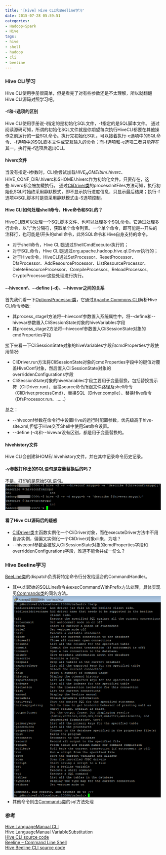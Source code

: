 ```yaml
---
title: '[Hive] Hive CLI和Beeline学习'
date: 2015-07-28 05:59:51
categories: 
- Hadoop+Spark
- Hive
tags: 
- hive
- shell
- hadoop
- cli
- beeline
---
```

### Hive CLI学习

Hive CLI使用手册很简单，但是看完了对有些参数还是不太理解，所以就翻翻Hive CLI源码对照学习吧。

#### -f和-i选项的区别

Hive CLI使用手册说-i指定的是初始化SQL文件，-f指定的是SQL脚本文件。
通过阅读源码可知，所谓的初始化SQL文件就是你期望每次执行HiveCLI都要在其他操作之前运行的一些SQL命令。执行完初始化SQL，可以接着执行-e选项中的SQL命令、-f选项中的SQL脚本文件或交互输入的命令；而-f选项和-e选项二者只能存在其一，执行完-f选项后退出CLI。

#### hiverc文件

当没有指定-i参数时，CLI会尝试加载$HIVE_HOME/bin/.hiverc、$HIVE_CONF_DIR/.hiverc和$HOME/.hiverc作为初始化文件。只要存在，这些.hiverc都会被加载执行。
通过[CliDriver类](https://github.com/apache/hive/blob/master/cli/src/java/org/apache/hadoop/hive/cli/CliDriver.java)的processInitFiles方法可知，执行初始化SQL时始终采用静默模式，即不显示执行进度信息，只显示最后结果；执行-f选项中SQL脚本时是否采用静默模式由-S选项控制。

#### Hive CLI如何处理shell命令、Hive命令和SQL的？

HiveCLI既可以处理一个SQL脚本文件、也可以处理多个SQL命令。它通过处理多行命令，以";"为分隔符，获取单个命令列表。一个单个命令，即可能是--开头的注释行，也可能是!开头的shell命令，此外SQL命令和Hive自身支持的命令。
- 对于shell命令，Hive CLI是通过ShellCmdExecutor执行的；
- 对于SQL命令，Hive CLI是通过org.apache.hadoop.hive.ql.Driver执行的；
- 对于Hive命令，HiveCLI通过SetProcessor、ResetProcessor、DfsProcessor、AddResourceProcessor、ListResourceProcessor、DeleteResourceProcessor、CompileProcessor、ReloadProcessor、CryptoProcessor这些处理进行执行。

#### --hiveconf、--define (-d)、--hivevar之间的关系

首先我们看一下[OptionsProcessor类](https://github.com/apache/hive/blob/master/cli/src/java/org/apache/hadoop/hive/cli/OptionsProcessor.java)，它通过[Apache Commons CLI](https://commons.apache.org/proper/commons-cli/)解析Hive CLI命令参数:
- 其process_stage1方法将--hiveconf参数置入系统属性中，将--define和--hivevar参数置入CliSessionState对象的hiveVariables字段
- 其process_stage2方法将--hiveconf参数置入CliSessionState对象的cmdProperties字段

接下来看一下CliSessionState对象的hiveVariables字段和cmdProperties字段使用情况:
- CliDriver.run方法将CliSessionState对象的cmdProperties字段中的键值对覆盖HiveConf对象，然后置入CliSessionState对象的overriddenConfigurations字段
- CliSessionState对象的hiveVariables字段主要用于变量替换，包括替换提示符（CliDriver.run）、替换source命令所跟文件路径及shell命令（CliDriver.processCmd）、替换SQL（Driver.compile）、替换Hive命令（DfsProcessor.run、......）

总之：
- --hiveconf参数在命令行中设置Hive的运行时配置参数，优先级高于hive-site.xml,但低于Hive交互Shell中使用Set命令设置。
- --define (-d)和--hivevar没有区别，都是用于变量替换的。

#### hivehistory文件

Hive CLI会创建$HOME/.hivehistory文件，并在其中记录命令历史记录。

#### -v参数打印出的SQL语句是变量替换后的吗？

不是，打印的是原始SQL语句。
![[Hive] Hive CLI和Beeline学习](/images/2015/7/0026uWfMzy7aXN3VbkA30.png)

#### 看了Hive CLI源码后的疑惑

- [CliDriver类](https://github.com/apache/hive/blob/master/cli/src/java/org/apache/hadoop/hive/cli/CliDriver.java)主函数实例化一个CliDriver对象，而在executeDriver方法中不用自身实例，偏偏又实例化一个CliDriver对象cli来，为啥？
- --hiveconf参数会被放入CliSessionState对象的cmdProperties字段和overriddenConfigurations字段，难道不能合并成一份么？

### Hive Beeline学习

[BeeLine类](https://github.com/apache/hive/blob/master/beeline/src/java/org/apache/hive/beeline/BeeLine.java)的dispatch负责将特定命令行分发给适合的CommandHandler。
- 其中以!起始的SQLLine命令由execCommandWithPrefix方法处理，具体实现见[Commands类](https://github.com/apache/hive/blob/master/beeline/src/java/org/apache/hive/beeline/Commands.java)的同名方法。![[Hive] Hive CLI和Beeline学习](/images/2015/7/0026uWfMzy7aZjD4Hcdd1.png)
- 其他命令则由[Commands类](https://github.com/apache/hive/blob/master/beeline/src/java/org/apache/hive/beeline/Commands.java)的sql方法处理

### 参考

[Hive LanguageManual CLI](https://cwiki.apache.org/confluence/display/Hive/LanguageManual+Cli)  
[Hive LanguageManual VariableSubstitution](https://cwiki.apache.org/confluence/display/Hive/LanguageManual+VariableSubstitution)  
[Hive CLI source code](https://github.com/apache/hive/tree/master/cli/src/java/org/apache/hadoop/hive/cli)  
[Beeline – Command Line Shell](https://cwiki.apache.org/confluence/display/Hive/HiveServer2+Clients#HiveServer2Clients-Beeline%E2%80%93CommandLineShell)  
[Hive Beeline CLI source code](https://github.com/apache/hive/tree/master/beeline)  